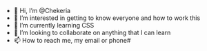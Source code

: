 - 👋 Hi, I’m @Chekeria
- 👀 I’m interested in getting to know everyone and how to work this
- 🌱 I’m currently learning CSS
- 💞️ I’m looking to collaborate on anything that I can learn
- 📫 How to reach me, my email or phone#

<!---
Chekeria/Chekeria is a ✨ special ✨ repository because its `README.md` (this file) appears on your GitHub profile.
You can click the Preview link to take a look at your changes.
--->
